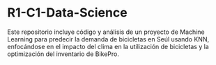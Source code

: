 # R1-C1-Data-Science
Este repositorio incluye código y análisis de un proyecto de Machine Learning para predecir la demanda de bicicletas en Seúl usando KNN, enfocándose en el impacto del clima en la utilización de bicicletas y la optimización del inventario de BikePro.
